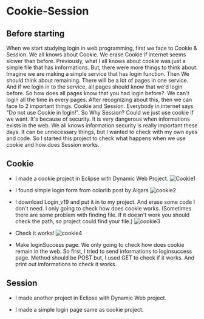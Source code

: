 # Cookie-Session

## Before starting
When we start studying login in web programming, first we face to Cookie & Session. We all knows about Cookie. We erase Cookie if internet seems slower than before. Previously, what I all knows about cookie was just a simple file that has imformations. But, there were more things to think about. Imagine we are making a simple service that has login function. Then We should think about remaining. There will be a lot of pages in one service. And if we login in to the service, all pages should know that we'd login before. So how does all pages know that you had login before?. We can't login all the time in every pages. After recognizing about this, then we can face to 2 important things. Cookie and Session. Everybody in internet says "Do not use Cookie in login!". So Why Session? Could we just use cookie if we want. It's because of security. It is very dangerous when informations exists in the web. We all knows information security is really important these days. It can be unnecessary things, but I wanted to check with my own eyes and code. So I started this project to check what happens when we use cookie and how does Session works.   

## Cookie
- I made a cookie project in Eclipse with Dynamic Web Project.
![Cookie1](https://user-images.githubusercontent.com/32008149/59906880-b82aa400-9444-11e9-90fd-0c5b45abe086.PNG)

- I found simple login form from colorlib post by Aigars
![cookie2](https://user-images.githubusercontent.com/32008149/59961470-12923600-9513-11e9-9264-d64fa1ac6080.PNG)

- I download Login_v19 and put it in to my project. And erase some code I don't need. I only going to check how does cookie works. (Sometimes there are some problem with finding file. If it doesn't work you should check the path, so project could find your file.)
![cookie3](https://user-images.githubusercontent.com/32008149/59961728-97cb1a00-9516-11e9-863d-83cc0bbd7bfc.PNG)

- Check it works!
![cookie4](https://user-images.githubusercontent.com/32008149/59961881-3789a780-9519-11e9-979d-18cc161315aa.PNG)

- Make loginSuccess page. We only going to check how does cookie remain in the web. So first, I tried to send informations to loginsuccess page. Method should be POST but, I used GET to check if it works. And print out imformations to check it works.



## Session
- I made another project in Eclipse with Dynamic Web project. 

- I made a simple login page same as cookie project.
